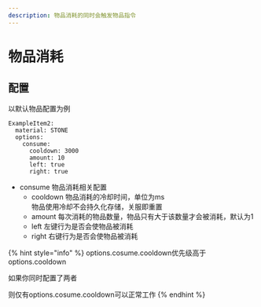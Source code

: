 ```yaml
---
description: 物品消耗的同时会触发物品指令
---
```


# 物品消耗

## 配置

以默认物品配置为例

```
ExampleItem2:
  material: STONE
  options:
    consume:
      cooldown: 3000
      amount: 10
      left: true
      right: true
```

* consume 物品消耗相关配置
  * cooldown 物品消耗的冷却时间，单位为ms\
    &#x20;                物品使用冷却不会持久化存储，关服即重置
  * amount 每次消耗的物品数量，物品只有大于该数量才会被消耗，默认为1
  * left 左键行为是否会使物品被消耗
  * right 右键行为是否会使物品被消耗

{% hint style="info" %}
options.cosume.cooldown优先级高于options.cooldown

如果你同时配置了两者

则仅有options.cosume.cooldown可以正常工作
{% endhint %}
